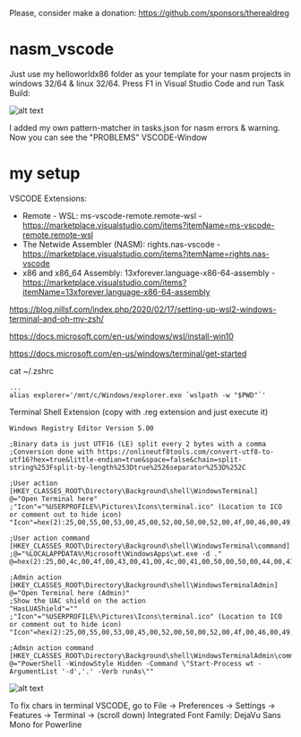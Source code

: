 Please, consider make a donation: https://github.com/sponsors/therealdreg

# nasm_vscode
Just use my helloworldx86 folder as your template for your nasm projects in windows 32/64 & linux 32/64. Press F1 in Visual Studio Code and run Task Build:

![alt text](run_build_task.png)

I added my own pattern-matcher in tasks.json for nasm errors & warning. Now you can see the "PROBLEMS" VSCODE-Window

# my setup

VSCODE Extensions:
* Remote - WSL: ms-vscode-remote.remote-wsl - https://marketplace.visualstudio.com/items?itemName=ms-vscode-remote.remote-wsl
* The Netwide Assembler (NASM): rights.nas-vscode - https://marketplace.visualstudio.com/items?itemName=rights.nas-vscode
* x86 and x86_64 Assembly: 13xforever.language-x86-64-assembly - https://marketplace.visualstudio.com/items?itemName=13xforever.language-x86-64-assembly

https://blog.nillsf.com/index.php/2020/02/17/setting-up-wsl2-windows-terminal-and-oh-my-zsh/

https://docs.microsoft.com/en-us/windows/wsl/install-win10

https://docs.microsoft.com/en-us/windows/terminal/get-started

cat ~/.zshrc 
```
...
alias explorer='/mnt/c/Windows/explorer.exe `wslpath -w "$PWD"`'
```

Terminal Shell Extension (copy with .reg extension and just execute it)
```
Windows Registry Editor Version 5.00

;Binary data is just UTF16 (LE) split every 2 bytes with a comma
;Conversion done with https://onlineutf8tools.com/convert-utf8-to-utf16?hex=true&little-endian=true&space=false&chain=split-string%253Fsplit-by-length%253Dtrue%2526separator%253D%252C

;User action
[HKEY_CLASSES_ROOT\Directory\Background\shell\WindowsTerminal]
@="Open Terminal here"
;"Icon"="%USERPROFILE%\Pictures\Icons\terminal.ico" (Location to ICO or comment out to hide icon)
"Icon"=hex(2):25,00,55,00,53,00,45,00,52,00,50,00,52,00,4f,00,46,00,49,00,4c,00,45,00,25,00,5c,00,50,00,69,00,63,00,74,00,75,00,72,00,65,00,73,00,5c,00,49,00,63,00,6f,00,6e,00,73,00,5c,00,74,00,65,00,72,00,6d,00,69,00,6e,00,61,00,6c,00,2e,00,69,00,63,00,6f,00

;User action command
[HKEY_CLASSES_ROOT\Directory\Background\shell\WindowsTerminal\command]
;@="%LOCALAPPDATA%\Microsoft\WindowsApps\wt.exe -d ."
@=hex(2):25,00,4c,00,4f,00,43,00,41,00,4c,00,41,00,50,00,50,00,44,00,41,00,54,00,41,00,25,00,5c,00,4d,00,69,00,63,00,72,00,6f,00,73,00,6f,00,66,00,74,00,5c,00,57,00,69,00,6e,00,64,00,6f,00,77,00,73,00,41,00,70,00,70,00,73,00,5c,00,77,00,74,00,2e,00,65,00,78,00,65,00,20,00,2d,00,64,00,20,00,2e,00

;Admin action
[HKEY_CLASSES_ROOT\Directory\Background\shell\WindowsTerminalAdmin]
@="Open Terminal here (Admin)"
;Show the UAC shield on the action
"HasLUAShield"=""
;"Icon"="%USERPROFILE%\Pictures\Icons\terminal.ico" (Location to ICO or comment out to hide icon)
"Icon"=hex(2):25,00,55,00,53,00,45,00,52,00,50,00,52,00,4f,00,46,00,49,00,4c,00,45,00,25,00,5c,00,50,00,69,00,63,00,74,00,75,00,72,00,65,00,73,00,5c,00,49,00,63,00,6f,00,6e,00,73,00,5c,00,74,00,65,00,72,00,6d,00,69,00,6e,00,61,00,6c,00,2e,00,69,00,63,00,6f,00

;Admin action command
[HKEY_CLASSES_ROOT\Directory\Background\shell\WindowsTerminalAdmin\command]
@="PowerShell -WindowStyle Hidden -Command \"Start-Process wt -ArgumentList '-d','.' -Verb runAs\""
```

![alt text](my_windows_setup.png)

To fix chars in terminal VSCODE, go to File -> Preferences -> Settings -> Features -> Terminal -> (scroll down) Integrated Font Family: DejaVu Sans Mono for Powerline
